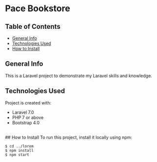 # Pace Bookstore

## Table of Contents
* [General Info](#general-info)
* [Technologies Used](#technologies-used)
* [How to Install](#how-to-install)


## General Info
This is a Laravel project to demonstrate my Laravel skills and knowledge.


## Technologies Used
Project is created with:
* Laravel 7.0
* PHP 7 or above
* Bootstrap 4.0
<br />
## How to Install
To run this project, install it locally using npm:

```
$ cd ../lorem
$ npm install
$ npm start
```
